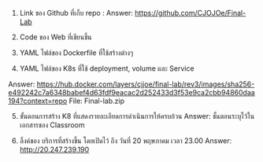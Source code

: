1. Link ของ Github ที่เก็บ repo : 
Answer: https://github.com/CJOJOe/Final-Lab

2. Code ของ Web ที่เขียนขึ้น
3. YAML ไฟล์ของ Dockerfile ที่ใช้สร้างต่างๆ
4. YAML ไฟล์ของ K8s ที่ใช้ deployment, volume และ Service

Answer: https://hub.docker.com/layers/cjjoe/final-lab/rev3/images/sha256-e492242c7a6348babef4d63fdf9eacac2d252433d3f53e9ca2cbb94860daa194?context=repo 
File: Final-lab.zip
 
5. ขั้นตอนการสร้าง K8 ที่แสดงรายละเอียดการดำเนินการให้ครบถ้วน
Answer: ชั้นตอนระบุไว้ในเอกสารของ Classroom

6. ลิ้งค์ของ บริการที่สร้างขึ้น โดยเปิดไว้ ถึง วันที่ 20 พฤษภาคม เวลา 23.00
Answer: http://20.247.239.190
